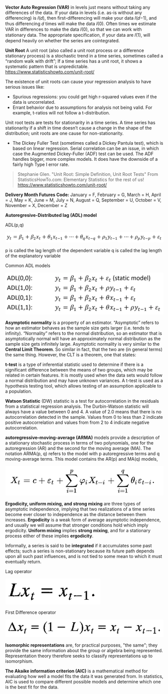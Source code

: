 **Vector Auto Regression (VAR)** in levels just means without taking any differences of the data. If your data in levels (i.e. as-is without any differencing) is 𝐼(𝑑), then first-differencing will make your data 𝐼(𝑑−1), and thus differencing 𝑑 times will make the data 𝐼(0). Often times we estimate VAR in differences to make the data 𝐼(0), so that we can work with stationary data. The appropriate specification, if your data are 𝐼(1), will depend heavily on whether the series are cointegrated.

**Unit Root** A unit root (also called a unit root process or a difference stationary process) is a stochastic trend in a time series, sometimes called a “random walk with drift”; If a time series has a unit root, it shows a systematic pattern that is unpredictable. https://www.statisticshowto.com/unit-root/

The existence of unit roots can cause your regression analysis to have serious issues like:
- Spurious regressions: you could get high r-squared values even if the data is uncorrelated.
- Errant behavior due to assumptions for analysis not being valid. For example, t-ratios will not follow a t-distribution.

Unit root tests are tests for stationarity in a time series. A time series has stationarity if a shift in time doesn’t cause a change in the shape of the distribution; unit roots are one cause for non-stationarity.

- The Dickey Fuller Test (sometimes called a Dickey Pantula test), which is based on linear regression. Serial correlation can be an issue, in which case the Augmented Dickey-Fuller (ADF) test can be used. The ADF handles bigger, more complex models. It does have the downside of a fairly high Type I error rate.

> Stephanie Glen. "Unit Root: Simple Definition, Unit Root Tests" From StatisticsHowTo.com: Elementary Statistics for the rest of us! https://www.statisticshowto.com/unit-root/

**Delivery Month Futures Code:**
January = F, February = G, March = H, April = J, May = K, June = M, July = N, August = Q, September = U, October = V, November = X, December = Z

**Autoregresive-Distributed lag (ADL) model**

ADL(p,q)

<img src="img/ADLpq.png" alt="ADL(p,q)">

p is called the lag length of the dependent variable
q is called the lag length of the explanatory variable

Common ADL models

<img src="img/ADLcommon.png" alt="ADL(p,q)">

**Asymptotic normality** is a property of an estimator. “Asymptotic” refers to how an estimator behaves as the sample size gets larger (i.e. tends to infinity). “Normality” refers to the normal distribution, so an estimator that is asymptotically normal will have an approximately normal distribution as the sample size gets infinitely large. Asymptotic normality is very similar to the **Central Limit Theorem**. So similar in fact, that the two are (in general terms) the same thing. However, the CLT is a theorem, one that states:

**t-test** is a type of inferential statistic used to determine if there is a significant difference between the means of two groups, which may be related in certain features. It is mostly used when the data sets would follow a normal distribution and may have unknown variances. A t-test is used as a hypothesis testing tool, which allows testing of an assumption applicable to a population. 

**Watson Statistic** (DW) statistic is a test for autocorrelation in the residuals from a statistical regression analysis. The Durbin-Watson statistic will always have a value between 0 and 4. A value of 2.0 means that there is no autocorrelation detected in the sample. Values from 0 to less than 2 indicate positive autocorrelation and values from from 2 to 4 indicate negative autocorrelation.

**autoregressive–moving-average (ARMA)** models provide a description of a stationary stochastic process in terms of two polynomials, one for the autoregression (AR) and the second for the moving average (MA). The notation ARMA(p, q) refers to the model with p autoregressive terms and q moving-average terms. This model contains the AR(p) and MA(q) models,

<img src="img/ARMA.png" alt="ARMA(p,q)">

**Ergodicity, uniform mixing, and strong mixing** are three types of asymptotic independence, implying that two realizations of a time series become ever closer to independence as the distance between them increases. **Ergodicity** is a weak form of average asymptotic independence, and usually we will assume that stronger conditions hold which imply ergodicity. **Uniform mixing** implies **strong mixing**, and for a stationary process either of these implies **ergodicity**.

Informally, a series is said to be **integrated** if it accumulates some past effects; such a series is non-stationary because its future path depends upon all such past influences, and is not tied to some mean to which it must eventually return.

Lag operator

<img src="img/lag_operator.png" alt="Lag Operator">

First Difference operator

<img src="img/first_difference.png" alt="First Difference Operator">

**Isomorphic representations** are, for practical purposes, "the same"; they provide the same information about the group or algebra being represented. Representation theory therefore seeks to classify representations up to isomorphism.

**The Akaike information criterion (AIC)** is a mathematical method for evaluating how well a model fits the data it was generated from. In statistics, AIC is used to compare different possible models and determine which one is the best fit for the data.